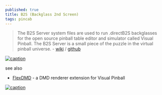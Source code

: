 ```yaml
---
published: true
title: B2S (Backglass 2nd Screen)
tags: pincab
---
```

> The B2S Server system files are used to run .directB2S backglasses for the open source pinball table editor and simulator called Visual Pinball. The B2S Server is a small piece of the puzzle in the virtual pinball universe. - [wiki](https://github.com/vpinball/b2s-backglass/wiki) / [github](https://github.com/vpinball/b2s-backglass)

[![caption](https://github.com/vbousquet/flexdmd/raw/master/docs/Demo.gif)](https://github.com/vbousquet/flexdmd/tree/master#flexdmd)


see also
- [FlexDMD](https://devopscube.com/podman-tutorial-beginners/) - a DMD renderer extension for Visual Pinball

[![caption](https://github.com/vbousquet/flexdmd/raw/master/docs/media/architecture.svg)](https://github.com/vbousquet/flexdmd/tree/master#flexdmd) 



